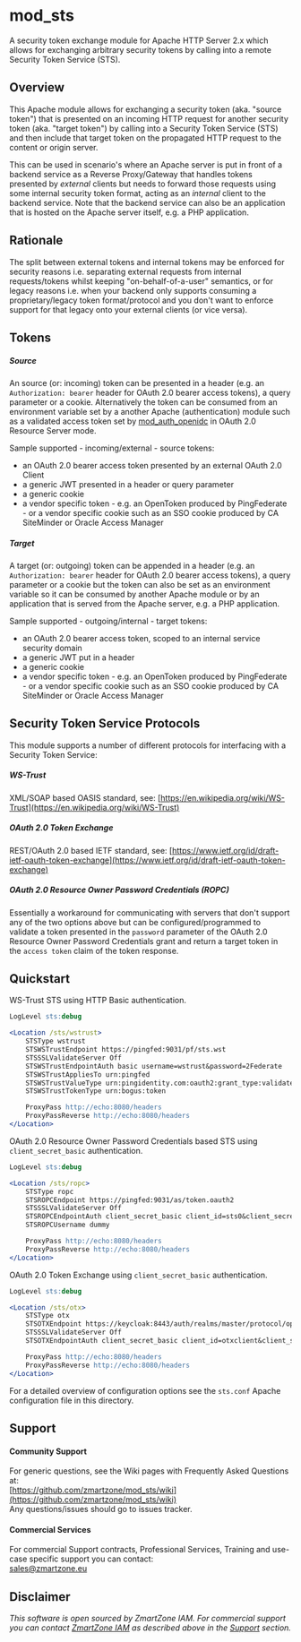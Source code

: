 # mod_sts
A security token exchange module for Apache HTTP Server 2.x which allows for exchanging arbitrary security
tokens by calling into a remote Security Token Service (STS).

## Overview
This Apache module allows for exchanging a security token (aka. "source token") that is presented on an
incoming HTTP request for another security token (aka. "target token") by calling into a Security Token
Service (STS) and then include that target token on the propagated HTTP request to the content or origin
server.

This can be used in scenario's where an Apache server is put in front of a backend service as a Reverse
Proxy/Gateway that handles tokens presented by *external* clients but needs to forward those requests
using some internal security token format, acting as an *internal* client to the backend service.
Note that the backend service can also be an application that is hosted on the Apache server itself,
e.g. a PHP application.

## Rationale
The split between external tokens and internal tokens may be enforced for security reasons i.e. separating
external requests from internal requests/tokens whilst keeping "on-behalf-of-a-user" semantics, or for
legacy reasons i.e. when your backend only supports consuming a proprietary/legacy token format/protocol
and you don't want to enforce support for that legacy onto your external clients (or vice versa).

## Tokens

##### Source
An source (or: incoming) token can be presented in a header (e.g. an `Authorization: bearer` header for
OAuth 2.0 bearer access tokens), a query parameter or a cookie. Alternatively the token can be consumed
from an environment variable set by a another Apache (authentication) module such as a validated access
token set by [mod_auth_openidc](https://github.com/zmartzone/mod_auth_openidc) in OAuth 2.0 Resource
Server mode.

Sample supported - incoming/external - source tokens:
- an OAuth 2.0 bearer access token presented by an external OAuth 2.0 Client
- a generic JWT presented in a header or query parameter
- a generic cookie
- a vendor specific token - e.g. an OpenToken produced by PingFederate - or a vendor specific cookie
  such as an SSO cookie produced by CA SiteMinder or Oracle Access Manager

##### Target
A target (or: outgoing) token can be appended in a header (e.g. an `Authorization: bearer` header for
OAuth 2.0 bearer access tokens), a query parameter or a cookie but the token can also be set as an
environment variable so it can be consumed by another Apache module or by an application that is served
from the Apache server, e.g. a PHP application.

Sample supported - outgoing/internal - target tokens:
- an OAuth 2.0 bearer access token, scoped to an internal service security domain
- a generic JWT put in a header
- a generic cookie
- a vendor specific token - e.g. an OpenToken produced by PingFederate - or a vendor specific cookie
  such as an SSO cookie produced by CA SiteMinder or Oracle Access Manager

## Security Token Service Protocols
This module supports a number of different protocols for interfacing with a Security Token Service:

##### WS-Trust
XML/SOAP based OASIS standard, see:
[https://en.wikipedia.org/wiki/WS-Trust](https://en.wikipedia.org/wiki/WS-Trust)

##### OAuth 2.0 Token Exchange
REST/OAuth 2.0 based IETF standard, see:
[https://www.ietf.org/id/draft-ietf-oauth-token-exchange](https://www.ietf.org/id/draft-ietf-oauth-token-exchange)

##### OAuth 2.0 Resource Owner Password Credentials (ROPC)
Essentially a workaround for communicating with servers that don't support any of the two options above
but can be configured/programmed to validate a token presented in the `password` parameter of the
OAuth 2.0 Resource Owner Password Credentials grant and return a target token in the `access token`
claim of the token response.

## Quickstart

WS-Trust STS using HTTP Basic authentication.

```apache
LogLevel sts:debug

<Location /sts/wstrust>	
	STSType wstrust
	STSWSTrustEndpoint https://pingfed:9031/pf/sts.wst
	STSSSLValidateServer Off
	STSWSTrustEndpointAuth basic username=wstrust&password=2Federate
	STSWSTrustAppliesTo urn:pingfed
	STSWSTrustValueType urn:pingidentity.com:oauth2:grant_type:validate_bearer
	STSWSTrustTokenType urn:bogus:token

	ProxyPass http://echo:8080/headers
	ProxyPassReverse http://echo:8080/headers
</Location>
```

OAuth 2.0 Resource Owner Password Credentials based STS using `client_secret_basic` authentication.

```apache
LogLevel sts:debug

<Location /sts/ropc>
	STSType ropc
	STSROPCEndpoint https://pingfed:9031/as/token.oauth2
	STSSSLValidateServer Off
	STSROPCEndpointAuth client_secret_basic client_id=sts0&client_secret=2Federate
	STSROPCUsername dummy

	ProxyPass http://echo:8080/headers
	ProxyPassReverse http://echo:8080/headers	
</Location>
```

OAuth 2.0 Token Exchange using `client_secret_basic` authentication.


```apache
LogLevel sts:debug

<Location /sts/otx>
	STSType otx
	STSOTXEndpoint https://keycloak:8443/auth/realms/master/protocol/openid-connect/token
	STSSSLValidateServer Off
	STSOTXEndpointAuth client_secret_basic client_id=otxclient&client_secret=2Federate

	ProxyPass http://echo:8080/headers
	ProxyPassReverse http://echo:8080/headers
</Location>
```

For a detailed overview of configuration options see the `sts.conf` Apache configuration file in this
directory.

## Support

#### Community Support
For generic questions, see the Wiki pages with Frequently Asked Questions at:  
  [https://github.com/zmartzone/mod_sts/wiki](https://github.com/zmartzone/mod_sts/wiki)  
Any questions/issues should go to issues tracker.

#### Commercial Services
For commercial Support contracts, Professional Services, Training and use-case specific support you can
contact:  
  [sales@zmartzone.eu](mailto:sales@zmartzone.eu)  


Disclaimer
----------
*This software is open sourced by ZmartZone IAM. For commercial support
you can contact [ZmartZone IAM](https://www.zmartzone.eu) as described above in the [Support](#support)
section.*
